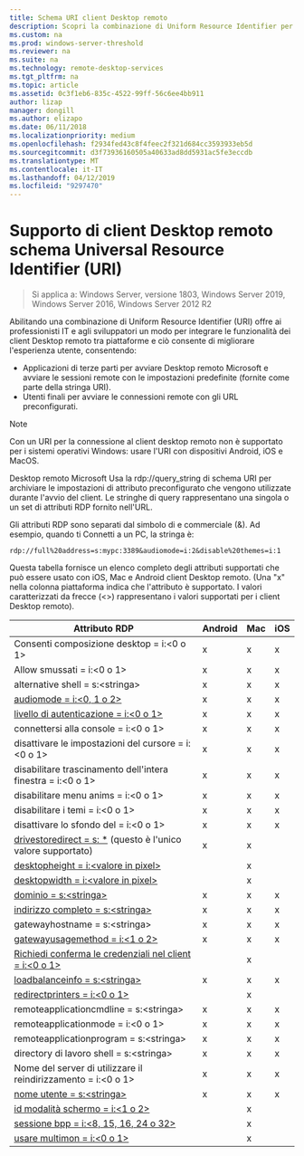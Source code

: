 ```yaml
---
title: Schema URI client Desktop remoto
description: Scopri la combinazione di Uniform Resource Identifier per i client Desktop remoto
ms.custom: na
ms.prod: windows-server-threshold
ms.reviewer: na
ms.suite: na
ms.technology: remote-desktop-services
ms.tgt_pltfrm: na
ms.topic: article
ms.assetid: 0c3f1eb6-835c-4522-99ff-56c6ee4bb911
author: lizap
manager: dongill
ms.author: elizapo
ms.date: 06/11/2018
ms.localizationpriority: medium
ms.openlocfilehash: f2934fed43c8f4feec2f321d684cc3593933eb5d
ms.sourcegitcommit: d3f73936160505a40633ad8dd5931ac5fe3eccdb
ms.translationtype: MT
ms.contentlocale: it-IT
ms.lasthandoff: 04/12/2019
ms.locfileid: "9297470"
---
```

# Supporto di client Desktop remoto schema Universal Resource Identifier (URI)

>Si applica a: Windows Server, versione 1803, Windows Server 2019, Windows Server 2016, Windows Server 2012 R2

Abilitando una combinazione di Uniform Resource Identifier (URI) offre ai professionisti IT e agli sviluppatori un modo per integrare le funzionalità dei client Desktop remoto tra piattaforme e ciò consente di migliorare l'esperienza utente, consentendo: 

- Applicazioni di terze parti per avviare Desktop remoto Microsoft e avviare le sessioni remote con le impostazioni predefinite (fornite come parte della stringa URI).
- Utenti finali per avviare le connessioni remote con gli URL preconfigurati.

>[!NOTE]
> Con un URI per la connessione al client desktop remoto non è supportato per i sistemi operativi Windows: usare l'URI con dispositivi Android, iOS e MacOS.

Desktop remoto Microsoft Usa la rdp://query_string di schema URI per archiviare le impostazioni di attributo preconfigurato che vengono utilizzate durante l'avvio del client. Le stringhe di query rappresentano una singola o un set di attributi RDP fornito nell'URL. 

Gli attributi RDP sono separati dal simbolo di e commerciale (&). Ad esempio, quando ti Connetti a un PC, la stringa è:

```
rdp://full%20address=s:mypc:3389&audiomode=i:2&disable%20themes=i:1
```

Questa tabella fornisce un elenco completo degli attributi supportati che può essere usato con iOS, Mac e Android client Desktop remoto. (Una "x" nella colonna piattaforma indica che l'attributo è supportato. I valori caratterizzati da frecce (<>) rappresentano i valori supportati per i client Desktop remoto).

| **Attributo RDP**                                           | **Android** | **Mac** | **iOS** |
|---------------------------------------------------------|---------|-----|-----|
| Consenti composizione desktop = i:&lt;0 o 1&gt;                    | x       | x   | x   |
| Allow smussati = i:<0 o 1&gt;                         | x       | x   | x   |
| alternative shell = s:&lt;stringa&gt;                              | x       | x   | x   |
| [audiomode = i:&lt;0, 1 o 2&gt;](https://technet.microsoft.com/library/ff393707.aspx)                                | x       | x   | x   |
| [livello di autenticazione = i:&lt;0 o 1&gt;](https://technet.microsoft.com/library/ff393709.aspx)                         | x       | x   | x   |
| connettersi alla console = i:&lt;0 o 1&gt;                           | x       | x   | x   |
| disattivare le impostazioni del cursore = i:&lt;0 o 1&gt;                      | x       | x   | x   |
| disabilitare trascinamento dell'intera finestra = i:&lt;0 o 1&gt;                     | x       | x   | x   |
| disabilitare menu anims = i:&lt;0 o 1&gt;                           | x       | x   | x   |
| disabilitare i temi = i:&lt;0 o 1&gt;                               | x       | x   | x   |
| disattivare lo sfondo del = i:&lt;0 o 1&gt;                            | x       | x   | x   |
| [drivestoredirect = s: *](https://technet.microsoft.com/library/ff393728(v=ws.10).aspx) (questo è l'unico valore supportato) | x       | x   |     |
| [desktopheight = i:&lt;valore in pixel&gt;](https://technet.microsoft.com/library/ff393702.aspx)                       |         | x   |     |
| [desktopwidth = i:&lt;valore in pixel&gt;](https://technet.microsoft.com/library/ff393697.aspx)                        |         | x   |     |
| [dominio = s:&lt;stringa&gt;](https://technet.microsoft.com/library/ff393673.aspx)                           | x | x | x |
| [indirizzo completo = s:&lt;stringa&gt;](https://technet.microsoft.com/library/ff393661.aspx)                     | x | x | x |
| gatewayhostname = s:&lt;stringa&gt;                  | x | x | x |
| [gatewayusagemethod = i:&lt;1 o 2&gt;](https://msdn.microsoft.com/aa381329.aspx)               | x | x | x |
| [Richiedi conferma le credenziali nel client = i:&lt;0 o 1&gt;](https://technet.microsoft.com/library/ff393660(v=ws.10).aspx) |   | x |   |
| [loadbalanceinfo = s:&lt;stringa&gt;](https://technet.microsoft.com/library/ff393684.aspx)                  | x | x | x |
| [redirectprinters = i:&lt;0 o 1&gt;](https://technet.microsoft.com/library/ff393671(v=ws.10).aspx)                 |   | x |   |
| remoteapplicationcmdline = s:&lt;stringa&gt;         | x | x | x |
| remoteapplicationmode = i:&lt;0 o 1&gt;            | x | x | x |
| remoteapplicationprogram = s:&lt;stringa&gt;         | x | x | x |
| directory di lavoro shell = s:&lt;stringa&gt;          | x | x | x |
| Nome del server di utilizzare il reindirizzamento = i:&lt;0 o 1&gt;      | x | x | x |
| [nome utente = s:&lt;stringa&gt;](https://technet.microsoft.com/library/ff393678.aspx)                         | x | x | x |
| [id modalità schermo = i:&lt;1 o 2&gt;](https://technet.microsoft.com/library/ff393692.aspx)                   |   | x |   |
| [sessione bpp = i:&lt;8, 15, 16, 24 o 32&gt;](https://technet.microsoft.com/library/ff393680.aspx)        |   | x |   |
| [usare multimon = i:&lt;0 o 1&gt;](https://technet.microsoft.com/library/ff393695(v=ws.10).aspx)          |   | x |   |